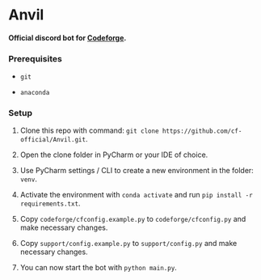 # Anvil

#### Official discord bot for [Codeforge](https://discord.gg/EYKxkce).

### Prerequisites

- ``git``

- ``anaconda``

### Setup
1. Clone this repo with command: ``git clone https://github.com/cf-official/Anvil.git``.

2. Open the clone folder in PyCharm or your IDE of choice.

3. Use PyCharm settings / CLI to create a new environment in the folder: ``venv``.

4. Activate the environment with ``conda activate`` and run ``pip install -r requirements.txt``.

5. Copy ``codeforge/cfconfig.example.py`` to ``codeforge/cfconfig.py`` and make necessary changes.

6. Copy ``support/config.example.py`` to ``support/config.py`` and make necessary changes.

7. You can now start the bot with ``python main.py``.